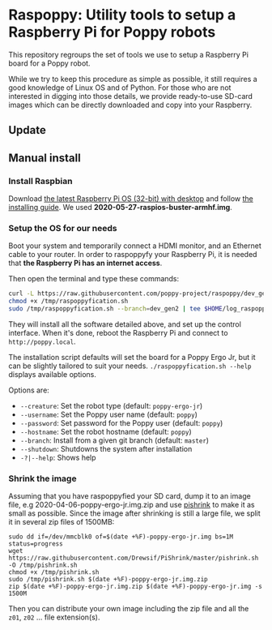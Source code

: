 
# Raspoppy: Utility tools to setup a Raspberry Pi for Poppy robots

This repository regroups the set of tools we use to setup a Raspberry Pi board for a Poppy robot.

While we try to keep this procedure as simple as possible, it still requires a good knowledge of Linux OS and of Python. For those who are not interested in digging into those details, we provide ready-to-use SD-card images which can be directly downloaded and copy into your Raspberry.

## Update

## Manual install

### Install Raspbian

Download [the latest Raspberry Pi OS (32-bit) with desktop](https://downloads.raspberrypi.org/raspios_armhf_latest) and follow [the installing guide](https://www.raspberrypi.org/documentation/installation/installing-images/README.md). We used **2020-05-27-raspios-buster-armhf.img**. 

### Setup the OS for our needs

Boot your system and temporarily connect a HDMI monitor, and an Ethernet cable to your router. In order to raspoppyfy your Raspberry Pi, it is needed that **the Raspberry Pi has an internet access**.

Then open the terminal and type these commands:

```bash
curl -L https://raw.githubusercontent.com/poppy-project/raspoppy/dev_gen2/raspoppyfication.sh -o /tmp/raspoppyfication.sh
chmod +x /tmp/raspoppyfication.sh
sudo /tmp/raspoppyfication.sh --branch=dev_gen2 | tee $HOME/log_raspoppy_$(date +%F_%H-%M).txt
```

They will install all the software detailed above, and set up the control interface. When it's done, reboot the Raspberry Pi and connect to `http://poppy.local`.

The installation script defaults will set the board for a Poppy Ergo Jr, but it can be slightly tailored to suit your needs. `./raspoppyfication.sh --help` displays available options.

Options are:

- `--creature`: Set the robot type (default: `poppy-ergo-jr`)
- `--username`: Set the Poppy user name (default: `poppy`)
- `--password`: Set password for the Poppy user (default: `poppy`)
- `--hostname`: Set the robot hostname (default: `poppy`)
- `--branch`: Install from a given git branch (default: `master`)
- `--shutdown`: Shutdowns the system after installation
- `-?|--help`: Shows help

### Shrink the image

Assuming that you have raspoppyfied your SD card, dump it to an image file, e.g 2020-04-06-poppy-ergo-jr.img.zip and use [pishrink](https://github.com/Drewsif/PiShrink/) to make it as small as possible. Since the image after shrinking is still a large file, we split it in several zip files of 1500MB:

```
sudo dd if=/dev/mmcblk0 of=$(date +%F)-poppy-ergo-jr.img bs=1M status=progress
wget https://raw.githubusercontent.com/Drewsif/PiShrink/master/pishrink.sh -O /tmp/pishrink.sh
chmod +x /tmp/pishrink.sh 
sudo /tmp/pishrink.sh $(date +%F)-poppy-ergo-jr.img.zip
zip $(date +%F)-poppy-ergo-jr.img.zip $(date +%F)-poppy-ergo-jr.img -s 1500M
```
Then you can distribute your own image including the zip file and all the `z01`, `z02` ... file extension(s).
